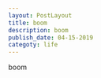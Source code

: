 ```yaml
---
layout: PostLayout
title: boom
description: boom
publish_date: 04-15-2019
categoty: life
---
```

boom
